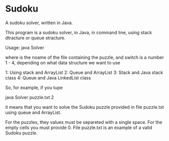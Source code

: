 # Sudoku
A sudoku solver, written in Java.

This program is a sudoku solver, in Java, in command line, using stack dtracture or queue stracture.

Usage: java Solver <file> <switch>
  
where <file> is the noame of the file containing the puzzle, and switch is a number 1 - 4, depending on what data structure we want to use
  
  1: Using stack and ArrayList
  2: Queue and ArrayList
  3: Stack and Java stack class
  4: Queue and Java LinkedList class
  
So, for example, if you tupe
  
  java Solver puzzle.txt 2
  
it means that you want to solve the Sudoku puzzle provided in file puzzle.txt using queue and ArrayList.
  
For the puzzles, they values must be separeted with a single space. For the empty cells you must provide 0. File puzzle.txt is an example of a valid Sudoku puzzle.  
